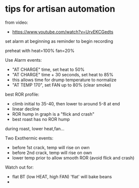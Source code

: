 
# tips for artisan automation

from video:
  - https://www.youtube.com/watch?v=UrvEKCGedts

set alarm at beginning as reminder to begin recording

preheat with heat=100% fan=20%

Use Alarm events:
  - "AT CHARGE" time, set heat to 50%
  - "AT CHARGE" time + 30 seconds, set heat to 85%
  - this allows time for drump temperature to normalize
  - "AT TEMP 170", set FAN up to 80% (clear smoke)

best ROR profile:
  - climb initial to 35-40, then lower to around 5-8 at end
  - linear decline
  - ROR hump in graph is a "flick and crash"
  - best roast has no ROR hump

during roast, lower heat,fan...

Two Exothermic events:
  - before 1st crack, temp will rise on own
  - before 2nd crack, temp will rise on own
  - lower temp prior to allow smooth ROR (avoid flick and crash)

Watch out for:
  - flat BT (low HEAT, high FAN) 'flat' will bake beans
  - 
